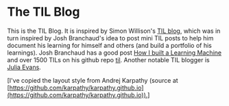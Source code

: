 # The TIL Blog

This is the TIL Blog. It is inspired by Simon Willison's [TIL blog](https://til.simonwillison.net/), which was in turn inspired by Josh Branchaud's idea to post mini TIL posts to help him document his learning for himself and others (and build a portfolio of his learnings). Josh Branchaud has a good post [How I built a Learning Machine](https://dev.to/jbranchaud/how-i-built-a-learning-machine-45k9) and over 1500 TILs on his github repo [til](https://github.com/jbranchaud/til). Another notable TIL blogger is [Julia Evans](https://jvns.ca/).

[I've copied the layout style from Andrej Karpathy (source at [https://github.com/karpathy/karpathy.github.io](https://github.com/karpathy/karpathy.github.io)).]
 
